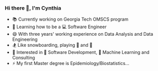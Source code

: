 ### Hi there 👋, I'm Cynthia


- 📚 Currently working on Georgia Tech OMSCS program
- 🌱 Learning how to be a 💻 Software Engineer
- 😄 With three years' working experience on Data Analysis and Data Engineering
- 🏂 Like snowboarding, playing :tennis: and :basketball:
- 🍻 Interested in 📱 Software Development, 🤖 Machine Learning and Consulting
- ⚡ My first Master degree is Epidemiology/Biostatistics...


